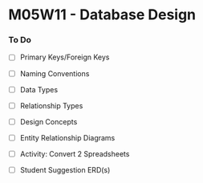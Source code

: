 # M05W11 - Database Design

### To Do
- [ ] Primary Keys/Foreign Keys
- [ ] Naming Conventions
- [ ] Data Types
- [ ] Relationship Types
- [ ] Design Concepts
- [ ] Entity Relationship Diagrams
- [ ] Activity: Convert 2 Spreadsheets
- [ ] Student Suggestion ERD(s)


































